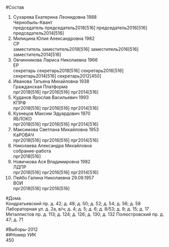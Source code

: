 #Состав  
1. Сухарева Екатерина Леонидовна 1988  
    Чернобыль-Квант  
    председатель председатель2018[516] председатель2016[516] председатель2014[516]  
2. Милицина Юлия Александровна 1982  
    СР  
    заместитель заместитель2018[516] заместитель2016[516] заместитель2014[516]  
3. Овчинникова Лариса Николаевна 1966  
    ЕР  
    секретарь секретарь2018[516] секретарь2016[516] секретарь2014[516] секретарь2012[450]  
4. Иванова Татьяна Михайловна 1938  
    Гражданская Платформа  
    прг2018[516] прг2016[516] прг2014[516]  
5. Куданов Ярослав Васильевич 1993  
    КПРФ  
    прг2018[516] прг2016[516] прг2014[516]  
6. Кузнецов Максим Эдуардович 1970  
    ЯБЛОКО  
    прг2018[516] прг2016[516] прг2014[516]  
7. Максимова Светлана Михайловна 1953  
    КаРОВАЧ  
    прг2018[516] прг2016[516] прг2014[516]  
8. Николаева Александра Михайловна  
    собрание-работа  
    прг2018[516]  
9. Новичкова Ася Владимировна 1982  
    ЛДПР  
    прг2018[516] прг2016[516] прг2014[516]  
10. Пейбо Галина Николаевна 29.09.1957  
    ВОИ  
    прг2018[516] прг2016[516]  

#Дома  
Кондратьевский пр. д. 42; д. 48; д. 50; д. 52; д. 54; д. 56; д. 58 Лабораторная ул. д. 2а, в/ч; д. 4; д. 5; д. 6; д. 8/53; д. 9; д. 15; д. 17 Металлистов пр. д. 113; д. 124; д. 126; д. 130; д. 132 Полюстровский пр. д. 47; д. 71  
  
#Выборы-2012  
##Номер УИК  
450  
